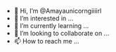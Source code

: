 - 👋 Hi, I’m @Amayaunicorngiiiirl
- 👀 I’m interested in ...
- 🌱 I’m currently learning ...
- 💞️ I’m looking to collaborate on ...
- 📫 How to reach me ...

<!---
Amayaunicorngiiiirl/Amayaunicorngiiiirl is a ✨ special ✨ repository because its `README.md` (this file) appears on your GitHub profile.
You can click the Preview link to take a look at your changes.
--->
